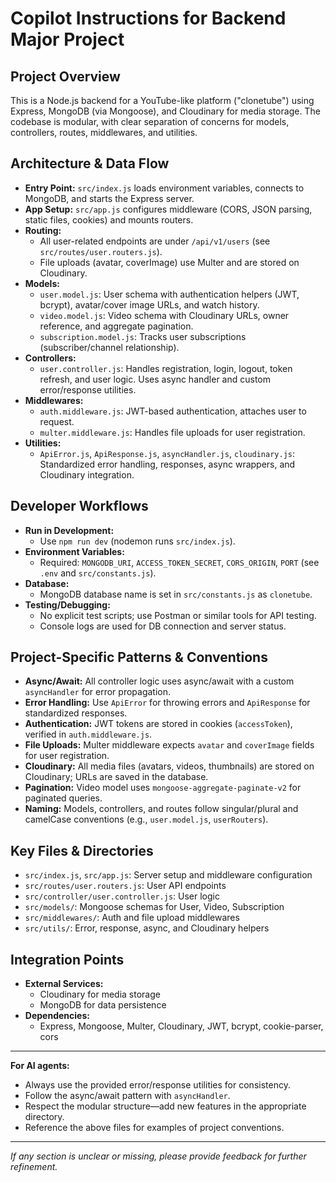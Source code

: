 # Copilot Instructions for Backend Major Project

## Project Overview
This is a Node.js backend for a YouTube-like platform ("clonetube") using Express, MongoDB (via Mongoose), and Cloudinary for media storage. The codebase is modular, with clear separation of concerns for models, controllers, routes, middlewares, and utilities.

## Architecture & Data Flow
- **Entry Point:** `src/index.js` loads environment variables, connects to MongoDB, and starts the Express server.
- **App Setup:** `src/app.js` configures middleware (CORS, JSON parsing, static files, cookies) and mounts routers.
- **Routing:**
  - All user-related endpoints are under `/api/v1/users` (see `src/routes/user.routers.js`).
  - File uploads (avatar, coverImage) use Multer and are stored on Cloudinary.
- **Models:**
  - `user.model.js`: User schema with authentication helpers (JWT, bcrypt), avatar/cover image URLs, and watch history.
  - `video.model.js`: Video schema with Cloudinary URLs, owner reference, and aggregate pagination.
  - `subscription.model.js`: Tracks user subscriptions (subscriber/channel relationship).
- **Controllers:**
  - `user.controller.js`: Handles registration, login, logout, token refresh, and user logic. Uses async handler and custom error/response utilities.
- **Middlewares:**
  - `auth.middleware.js`: JWT-based authentication, attaches user to request.
  - `multer.middleware.js`: Handles file uploads for user registration.
- **Utilities:**
  - `ApiError.js`, `ApiResponse.js`, `asyncHandler.js`, `cloudinary.js`: Standardized error handling, responses, async wrappers, and Cloudinary integration.

## Developer Workflows
- **Run in Development:**
  - Use `npm run dev` (nodemon runs `src/index.js`).
- **Environment Variables:**
  - Required: `MONGODB_URI`, `ACCESS_TOKEN_SECRET`, `CORS_ORIGIN`, `PORT` (see `.env` and `src/constants.js`).
- **Database:**
  - MongoDB database name is set in `src/constants.js` as `clonetube`.
- **Testing/Debugging:**
  - No explicit test scripts; use Postman or similar tools for API testing.
  - Console logs are used for DB connection and server status.

## Project-Specific Patterns & Conventions
- **Async/Await:** All controller logic uses async/await with a custom `asyncHandler` for error propagation.
- **Error Handling:** Use `ApiError` for throwing errors and `ApiResponse` for standardized responses.
- **Authentication:** JWT tokens are stored in cookies (`accessToken`), verified in `auth.middleware.js`.
- **File Uploads:** Multer middleware expects `avatar` and `coverImage` fields for user registration.
- **Cloudinary:** All media files (avatars, videos, thumbnails) are stored on Cloudinary; URLs are saved in the database.
- **Pagination:** Video model uses `mongoose-aggregate-paginate-v2` for paginated queries.
- **Naming:** Models, controllers, and routes follow singular/plural and camelCase conventions (e.g., `user.model.js`, `userRouters`).

## Key Files & Directories
- `src/index.js`, `src/app.js`: Server setup and middleware configuration
- `src/routes/user.routers.js`: User API endpoints
- `src/controller/user.controller.js`: User logic
- `src/models/`: Mongoose schemas for User, Video, Subscription
- `src/middlewares/`: Auth and file upload middlewares
- `src/utils/`: Error, response, async, and Cloudinary helpers

## Integration Points
- **External Services:**
  - Cloudinary for media storage
  - MongoDB for data persistence
- **Dependencies:**
  - Express, Mongoose, Multer, Cloudinary, JWT, bcrypt, cookie-parser, cors

---

**For AI agents:**
- Always use the provided error/response utilities for consistency.
- Follow the async/await pattern with `asyncHandler`.
- Respect the modular structure—add new features in the appropriate directory.
- Reference the above files for examples of project conventions.

---

_If any section is unclear or missing, please provide feedback for further refinement._
